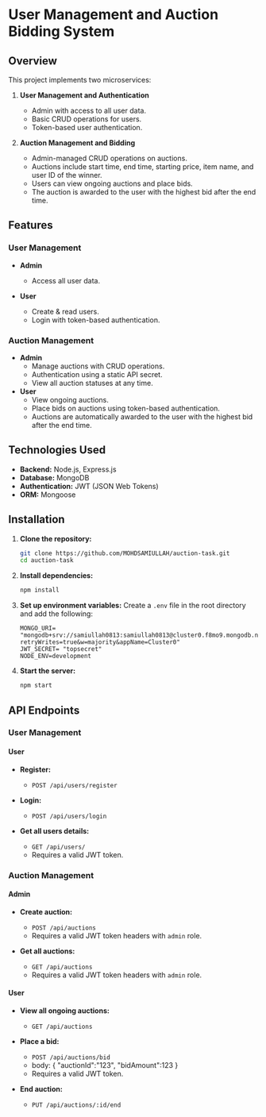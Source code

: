 # User Management and Auction Bidding System

## Overview

This project implements two microservices:

1. **User Management and Authentication**

   - Admin with access to all user data.
   - Basic CRUD operations for users.
   - Token-based user authentication.

2. **Auction Management and Bidding**
   - Admin-managed CRUD operations on auctions.
   - Auctions include start time, end time, starting price, item name, and user ID of the winner.
   - Users can view ongoing auctions and place bids.
   - The auction is awarded to the user with the highest bid after the end time.

## Features

### User Management

- **Admin**
  - Access all user data.
 
- **User**
  - Create & read users.
  - Login with token-based authentication.

### Auction Management

- **Admin**
  - Manage auctions with CRUD operations.
  - Authentication using a static API secret.
  - View all auction statuses at any time.
- **User**
  - View ongoing auctions.
  - Place bids on auctions using token-based authentication.
  - Auctions are automatically awarded to the user with the highest bid after the end time.

## Technologies Used

- **Backend:** Node.js, Express.js
- **Database:** MongoDB
- **Authentication:** JWT (JSON Web Tokens)
- **ORM:** Mongoose

## Installation

1. **Clone the repository:**

   ```bash
   git clone https://github.com/MOHDSAMIULLAH/auction-task.git
   cd auction-task
   ```

2. **Install dependencies:**

   ```bash
   npm install
   ```

3. **Set up environment variables:**
   Create a `.env` file in the root directory and add the following:

   ```env
   MONGO_URI= "mongodb+srv://samiullah0813:samiullah0813@cluster0.f8mo9.mongodb.net/?retryWrites=true&w=majority&appName=Cluster0"
   JWT_SECRET= "topsecret"
   NODE_ENV=development
   ```

4. **Start the server:**

   ```bash
   npm start
   ```

## API Endpoints

### User Management

#### User

- **Register:**

  - `POST /api/users/register`

- **Login:**

  - `POST /api/users/login`

- **Get all users details:**
  - `GET /api/users/`
  - Requires a valid JWT token.

### Auction Management

#### Admin

- **Create auction:**

  - `POST /api/auctions`
  - Requires a valid JWT token headers with `admin` role.

- **Get all auctions:**

  - `GET /api/auctions`
  - Requires a valid JWT token headers with `admin` role.


#### User

- **View all ongoing auctions:**

  - `GET /api/auctions`

- **Place a bid:**
  - `POST /api/auctions/bid`
  - body: { "auctionId":"123", "bidAmount":123 }
  - Requires a valid JWT token.

- **End auction:**
  - `PUT /api/auctions/:id/end`

